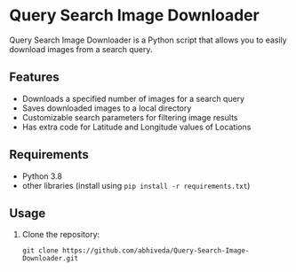 # Query Search Image Downloader

Query Search Image Downloader is a Python script that allows you to easily download images from a search query.

## Features

- Downloads a specified number of images for a search query
- Saves downloaded images to a local directory
- Customizable search parameters for filtering image results
- Has extra code for Latitude and Longitude values of Locations

## Requirements

- Python 3.8
- other libraries (install using `pip install -r requirements.txt`)

## Usage

1. Clone the repository:

   ```shell
   git clone https://github.com/abhiveda/Query-Search-Image-Downloader.git
